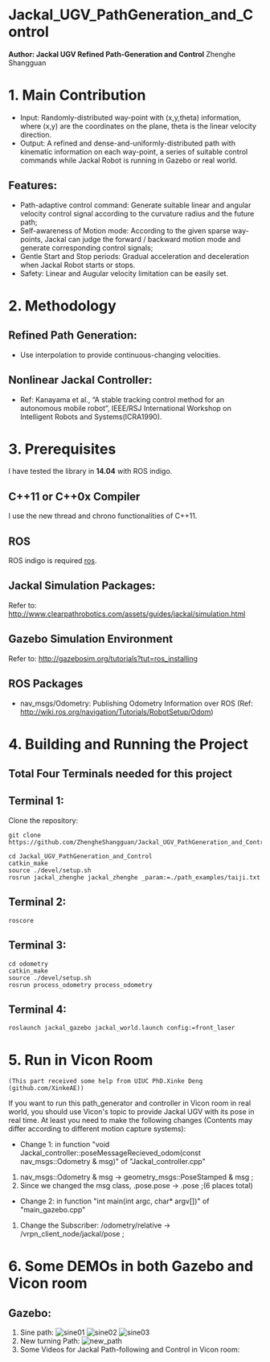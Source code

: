 # Jackal_UGV_PathGeneration_and_Control
**Author: Jackal UGV Refined Path-Generation and Control** Zhenghe Shangguan


# 1. Main Contribution
- Input: Randomly-distributed way-point with (x,y,theta) information, where (x,y) are the coordinates on the plane, theta is the linear velocity direction.
- Output: A refined and dense-and-uniformly-distributed path with kinematic information on each way-point, a series of suitable control commands while Jackal Robot is running in Gazebo or real world.
## Features:
- Path-adaptive control command: Generate suitable linear and angular velocity control signal according to the curvature radius and the future path;
- Self-awareness of Motion mode: According to the given sparse way-points, Jackal can judge the forward / backward motion mode and generate corresponding control signals;
- Gentle Start and Stop periods: Gradual acceleration and deceleration when Jackal Robot starts or stops.
- Safety: Linear and Augular velocity limitation can be easily set.


# 2. Methodology
## Refined Path Generation:
- Use interpolation to provide continuous-changing velocities.
## Nonlinear Jackal Controller:
- Ref: Kanayama et al., “A stable tracking control method for an autonomous mobile robot”, IEEE/RSJ International Workshop on Intelligent Robots and Systems(ICRA1990).

# 3. Prerequisites
I have tested the library in **14.04** with ROS indigo.

## C++11 or C++0x Compiler
I use the new thread and chrono functionalities of C++11.

## ROS 
ROS indigo is required [ros](http://wiki.ros.org/indigo/Installation/Ubuntu).

## Jackal Simulation Packages:
Refer to: http://www.clearpathrobotics.com/assets/guides/jackal/simulation.html

## Gazebo Simulation Environment
Refer to: http://gazebosim.org/tutorials?tut=ros_installing

## ROS Packages
- nav_msgs/Odometry: Publishing Odometry Information over ROS (Ref: http://wiki.ros.org/navigation/Tutorials/RobotSetup/Odom)


# 4. Building and Running the Project
## Total Four Terminals needed for this project

## Terminal 1:
Clone the repository:
```
git clone https://github.com/ZhengheShangguan/Jackal_UGV_PathGeneration_and_Control.git
```

```
cd Jackal_UGV_PathGeneration_and_Control
catkin_make
source ./devel/setup.sh
rosrun jackal_zhenghe jackal_zhenghe _param:=./path_examples/taiji.txt
```

## Terminal 2:
```
roscore
```

## Terminal 3:
```
cd odometry
catkin_make
source ./devel/setup.sh
rosrun process_odometry process_odometry
```

## Terminal 4:
```
roslaunch jackal_gazebo jackal_world.launch config:=front_laser
```


# 5. Run in Vicon Room
```
(This part received some help from UIUC PhD.Xinke Deng (github.com/XinkeAE))
```

If you want to run this path_generator and controller in Vicon room in real world, you should use Vicon's topic to provide Jackal UGV with its pose in real time.
At least you need to make the following changes (Contents may differ according to different motion capture systems):

- Change 1: in function "void Jackal_controller::poseMessageRecieved_odom(const nav_msgs::Odometry & msg)" of "Jackal_controller.cpp" 
1. nav_msgs::Odometry & msg -> geometry_msgs::PoseStamped & msg ;
2. Since we changed the msg class, .pose.pose -> .pose ;(6 places total)

- Change 2: in function "int main(int argc, char* argv[])" of "main_gazebo.cpp" 
1. Change the Subscriber: /odometry/relative -> /vrpn_client_node/jackal/pose ;

# 6. Some DEMOs in both Gazebo and Vicon room
## Gazebo:
1. Sine path:
![sine01](https://user-images.githubusercontent.com/39528117/48602699-a2e31980-e939-11e8-951e-31977e42d6ff.png)
![sine02](https://user-images.githubusercontent.com/39528117/48602716-b2626280-e939-11e8-8650-13a32c486dac.png)
![sine03](https://user-images.githubusercontent.com/39528117/48602722-b9897080-e939-11e8-986e-d8c57b6fd23e.png)
2. New turning Path:
![new_path](https://user-images.githubusercontent.com/39528117/48602752-cefe9a80-e939-11e8-9048-fbd188fcb68f.png)
3. Some Videos for Jackal Path-following and Control in Vicon room:

